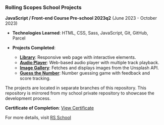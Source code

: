 ### Rolling Scopes School Projects

**JavaScript / Front-end Course Pre-school 2023q2**
(June 2023 - October 2023)

- **Technologies Learned**: HTML, CSS, Sass, JavaScript, Git, GitHub, Parcel
- **Projects Completed**:

  - **[Library](https://liudmilarodzina.github.io/rollingscopes-2023q2-stage0/library/)**: Responsive web page with interactive elements.
  - **[Audio Player](https://liudmilarodzina.github.io/rollingscopes-2023q2-stage0/audio-player/)**: Web-based audio player with multiple track playback.
  - **[Image Gallery](https://liudmilarodzina.github.io/rollingscopes-2023q2-stage0/image-gallery/)**: Fetches and displays images from the Unsplash API.
  - **[Guess the Number](https://liudmilarodzina.github.io/rollingscopes-2023q2-stage0/random-game/)**: Number guessing game with feedback and score tracking.

The projects are located in separate branches of this repository. This repository is mirrored from my school private repository to showcase the development process.

**Certificate of Completion**: [View Certificate](https://app.rs.school/certificate/gkpxoxk6)

For more details, visit [RS School](https://rs.school/)
